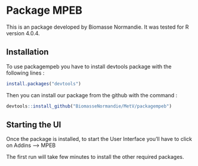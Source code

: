 Package MPEB
============

This is an package developed by Biomasse Normandie. It was tested for R
version 4.0.4.

Installation
------------

To use packagempeb you have to install devtools package with the
following lines :

``` r
install.packages("devtools")
```

Then you can install our package from the github with the command :

``` r
devtools::install_github("BiomasseNormandie/MetV/packagempeb")
```

Starting the UI
---------------

Once the package is installed, to start the User Interface you’ll have
to click on Addins –\> MPEB

The first run will take few minutes to install the other required
packages.
